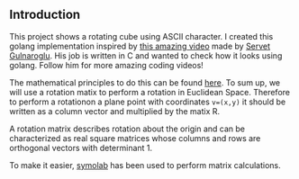 ## Introduction

This project shows a rotating cube using ASCII character. I created this golang implementation inspired by [this amazing video](https://www.youtube.com/watch?v=p09i_hoFdd0) made by [Servet Gulnaroglu](https://www.youtube.com/c/ServetGulnaroglu). His job is written in C and wanted to check how it looks using golang. Follow him for more amazing coding videos!

The mathematical principles to do this can be found [here](https://en.wikipedia.org/wiki/Rotation_matrix). To sum up, we will use a rotation matix to perform a rotation in Euclidean Space. Therefore to perform a rotationon a plane point with coordinates `v=(x,y)` it should be written as a column vector and multiplied by the matix R.

A rotation matrix describes rotation about the origin and can be characterized as real square matrices whose columns and rows are orthogonal vectors with determinant 1. 

To make it easier, [symolab](https://www.symbolab.com/solver/matrix-multiply-calculator) has been used to perform matrix calculations.

